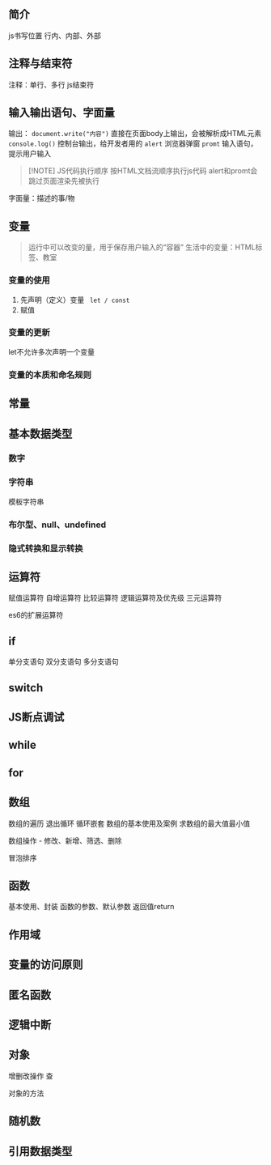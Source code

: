 ## 简介

js书写位置 行内、内部、外部
## 注释与结束符

注释：单行、多行
js结束符
## 输入输出语句、字面量

输出：
`document.write("内容")` 直接在页面body上输出，会被解析成HTML元素
`console.log()` 控制台输出，给开发者用的
`alert` 浏览器弹窗
`promt` 输入语句，提示用户输入


> [!NOTE] JS代码执行顺序
> 按HTML文档流顺序执行js代码
> alert和promt会跳过页面渲染先被执行

字面量：描述的事/物
## 变量

> 运行中可以改变的量，用于保存用户输入的“容器”
> 生活中的变量：HTML标签、教室

### 变量的使用

1. 先声明（定义）变量 ` let / const`
2. 赋值

### 变量的更新

let不允许多次声明一个变量
### 变量的本质和命名规则

## 常量

## 基本数据类型

### 数字

### 字符串

模板字符串

### 布尔型、null、undefined

### 隐式转换和显示转换

## 运算符

赋值运算符 自增运算符 比较运算符 逻辑运算符及优先级 三元运算符

es6的扩展运算符

## if

单分支语句 双分支语句 多分支语句

## switch

## JS断点调试

## while

## for

## 数组

数组的遍历 退出循环 循环嵌套 数组的基本使用及案例 求数组的最大值最小值

数组操作 - 修改、新增、筛选、删除

冒泡排序

## 函数

基本使用、封装 函数的参数、默认参数 返回值return

## 作用域

## 变量的访问原则

## 匿名函数

## 逻辑中断

## 对象

增删改操作 查

对象的方法

## 随机数

## 引用数据类型